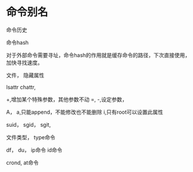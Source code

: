 



# 命令别名

命令历史

命令hash

对于外部命令需要寻址，命令hash的作用就是缓存命令的路径，下次直接使用，加快寻找速度。







文件，
隐藏属性

lsattr
chattr,

+,增加某个特殊参数，其他参数不动
=,
-,设定参数，

A，
a,只能append，不能修改也不能删除
i,只有root可以设置此属性



suid，
sgid，
sgit,

文件类型，
type命令




df，
du，
ip命令
id命令

crond,
at命令

